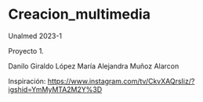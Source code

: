 # Creacion_multimedia
Unalmed 2023-1

Proyecto 1. 

Danilo Giraldo López
María Alejandra Muñoz Alarcon 

Inspiración: https://www.instagram.com/tv/CkvXAQrsIiz/?igshid=YmMyMTA2M2Y%3D
